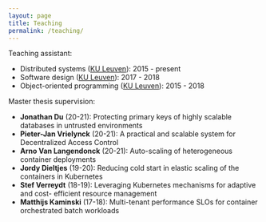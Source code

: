 ```yaml
---
layout: page
title: Teaching
permalink: /teaching/
---
```


Teaching assistant:

- Distributed systems ([KU Leuven][kul]): 2015 - present
- Software design ([KU Leuven][kul]): 2017 - 2018
- Object-oriented programming ([KU Leuven][kul]): 2015 - 2018


Master thesis supervision:

- __Jonathan Du__ (20-21): Protecting primary keys of highly scalable databases in untrusted environments
- __Pieter-Jan Vrielynck__ (20-21): A practical and scalable system for Decentralized Access Control
- __Arno Van Langendonck__ (20-21): Auto-scaling of heterogeneous container deployments
- __Jordy Dieltjes__ (19-20): Reducing cold start in elastic scaling of the containers in Kubernetes
- __Stef Verreydt__ (18-19): Leveraging Kubernetes mechanisms for adaptive and cost- efficient resource management
- __Matthijs Kaminski__ (17-18): Multi-tenant performance SLOs for container orchestrated batch workloads

[kul]: https://kuleuven.be